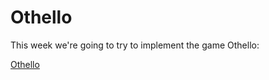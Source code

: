 # Othello

This week we're going to try to implement the game Othello:

[Othello](https://en.wikipedia.org/wiki/Reversi)
